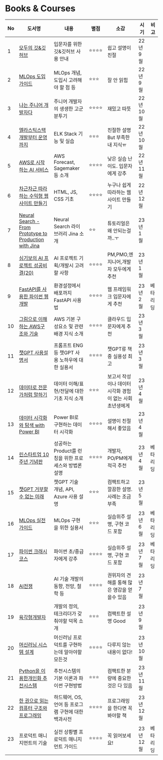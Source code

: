 # Books & Courses

|No|도서명|내용|별점|소감|시기|비고|
|---|---|---|---|---|---|---|
|1|[모두의 깃&깃허브](http://www.kyobobook.co.kr/product/detailViewKor.laf?ejkGb=KOR&mallGb=KOR&barcode=9791140700691&orderClick=LAG&Kc=)|입문자를 위한 깃&깃허브 사용 안내|⭐⭐⭐⭐|쉽고 설명이 친절|22년 9월||
|2|[MLOps 도입가이드](http://www.kyobobook.co.kr/product/detailViewKor.laf?ejkGb=KOR&mallGb=KOR&barcode=9791162245507)|MLOps 개념, 도입시 고려해야 할 점 등 |⭐⭐⭐|잘 안 읽힘|22년 9월||
|3|[나는 주니어 개발자다](https://product.kyobobook.co.kr/detail/S000001624716)|주니어 개발자의 생생한 고군분투기|⭐⭐⭐⭐|재밌고 따뜻|22년 10월||
|4|[엘라스틱스택 개발부터 운영까지](https://product.kyobobook.co.kr/detail/S000001932755)|ELK Stack 기능 및 실습|⭐⭐⭐|친절한 설명 But 부족한 내 지식ㅠ|22년 10월||
|5|[AWS로 시작하는 AI 서비스](https://product.kyobobook.co.kr/detail/S000000555682)|AWS Forecast, Sagemaker 등 소개|⭐⭐⭐⭐|낮은 실습 난이도. 입문자에게 강추|22년 11월||
|6|[차근차근 따라하는 수익형 웹 사이트 만들기](https://fastcampus.co.kr/dev_online_bbang1)|HTML, JS, CSS 기초|⭐⭐⭐⭐|누구나 쉽게 따라하는 웹사이트 만들기|22년 12월||
|7|[Neural Search - From Prototype to Production with Jina](https://www.amazon.com/Neural-Search-Prototype-Production-learning-powered/dp/1801816824)|Neural Search 라이브러리 Jina 소개|⭐⭐|튜토리얼은 왜 안되는걸까..ㅜ|23년 1월||
|8|[심기보의 AI 프로젝트 성공비결(20)](https://zdnet.co.kr/view/?no=20210712100550)|AI 프로젝트 기획/개발시 고려할 사항|⭐⭐⭐⭐|PM,PMO,엔지니어,개발자 모두에게 추천|23년 1월||
|9|[FastAPI를 사용한 파이썬 웹개발](https://product.kyobobook.co.kr/detail/S000201188332)|환경설정에서 배포까지 FastAPI 사용법|⭐⭐⭐⭐|웹 프레임워크 입문자에게 추천|23년 2월|베타리딩|
|10|[그림으로 이해하는 AWS구조와 기술](https://product.kyobobook.co.kr/detail/S000001834627)|AWS 기본 구성요소 및 관련 배경 지식 소개|⭐⭐⭐⭐|클라우드 입문자에게 추천|23년 3월||
|11|[챗GPT 사용설명서](https://product.kyobobook.co.kr/detail/S000201025522)|프롬프트 ENG등 챗GPT 사용 노하우에 대한 실용서|⭐⭐⭐⭐|챗GPT류 책중 실용성 최고|23년 3월||
|12|[데이터로 전문가처럼 말하기](https://product.kyobobook.co.kr/detail/S000061695655)|데이터 이해/표현/전달에 대한 기초 지식 소개|⭐⭐⭐|보고서 작성이나 데이터 시각화 경험이 없는 사회 초년생에게 |23년 4월||
|13|[데이터 시각화와 탐색 with Power BI](https://product.kyobobook.co.kr/detail/S000200319403)|Power BI로 구현하는 데이터 시각화|⭐⭐⭐⭐|설명이 친절해서 좋았음 |23년 4월||
|14|[린스타트업 10주년 기념판](https://product.kyobobook.co.kr/detail/S000202480286)|성공하는 Product를 런칭을 위한 프로세스와 방법론 설명|⭐⭐⭐⭐|개발자, PO/PM에게 적극 추천|23년 4월|베타리딩|
|15|[챗GPT 거부할 수 없는 미래](https://product.kyobobook.co.kr/detail/S000201458284)|챗GPT 기술 개념, API, Azure 사용 설명|⭐⭐⭐|컴팩트하고 깔끔한 설명. 사례는 조금 부족|23년 5월||
|16|[MLOps 실전 가이드](https://product.kyobobook.co.kr/detail/S000202854952)|MLOps 구현을 위한 실용서|⭐⭐⭐|실습위주 설명, 구현 코드 포함|23년 6월|베타리딩|
|17|[파이썬 크래시 코스](https://product.kyobobook.co.kr/detail/S000203377358)|파이썬 초/중급자에게 강추|⭐⭐⭐⭐|실습위주 설명, 구현 코드 포함|23년 7월|베타리딩|
|18|[AI전쟁](https://product.kyobobook.co.kr/detail/S000203074995)|AI 기술 개발의 동향, 전망, 철학 등|⭐⭐⭐⭐|권위자의 견해를 통해 많은 영감을 얻을수 있음|23년 7월||
|19|[육각형개발자](https://product.kyobobook.co.kr/detail/S000203107475)|개발의 정의, 테크리더가 갖춰야할 덕목 소개|⭐⭐⭐|컴팩트한 설명 Good|23년 9월||
|20|[머신러닝 시스템 설계](https://product.kyobobook.co.kr/detail/S000201212403)|머신러닝 프로덕트를 구현하는데 알아야할 모든것|⭐⭐⭐⭐|다루지 않는 내용이 없다!|23년 10월||
|21|[Python을 이용한개인화 추천시스템](https://product.kyobobook.co.kr/detail/S000061351041)|추천시스템의 기본 이론과 파이썬 구현방법|⭐⭐⭐|컴팩트한 분량에 중요한것은 다 있음|23년 11월||
|22|[한 권으로 읽는 컴퓨터 구조와 프로그래밍](https://product.kyobobook.co.kr/detail/S000001932753)|하드웨어, OS, 언어 등 프로그램 구현에 대한 백과사전|⭐⭐⭐⭐|프로그래밍을 한다면 꼭 봐야할 책|23년 12월||
|23|프로덕트 매니지먼트의 기술|실전 상황별 프로덕트 매니지먼트 가이드|⭐⭐⭐⭐|꼭 읽어보세요!|23년 12월|베타리딩|

